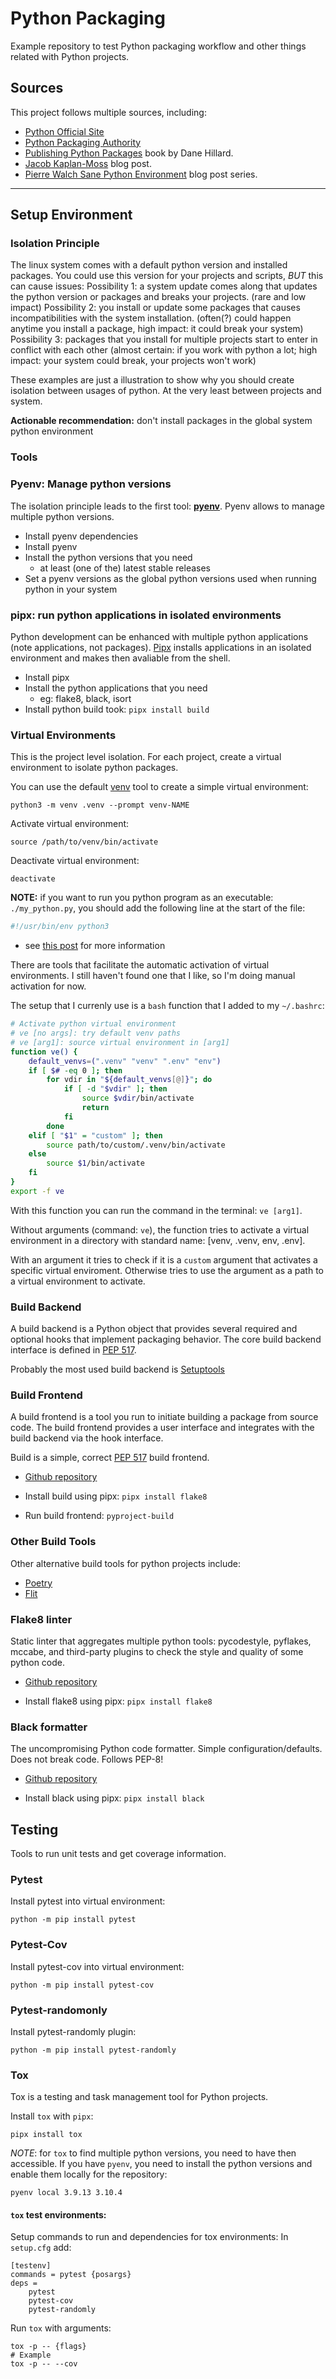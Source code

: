 # Python Packaging
Example repository to test Python packaging workflow and other things related 
with Python projects.

## Sources
This project follows multiple sources, including:
- [Python Official Site](https://www.python.org/)
- [Python Packaging Authority](https://packaging.python.org/en/latest/)
- [Publishing Python
  Packages](https://www.manning.com/books/publishing-python-packages) book by
  Dane Hillard.
- [Jacob
  Kaplan-Moss](https://jacobian.org/2019/nov/11/python-environment-2020/) blog
  post.
- [Pierre Walch Sane Python
  Environment](https://pwal.ch/posts/2019-11-10-sane-python-environment-2020-part-1-isolation/)
  blog post series.

* * *
## Setup Environment

### Isolation Principle
The linux system comes with a default python version and installed packages.
You could use this version for your projects and scripts, *BUT* this can cause
issues:
Possibility 1: a system update comes along that updates the python version or
packages and breaks your projects. (rare and low impact)
Possibility 2: you install or update some packages that causes
incompatibilities with the system installation. (often(?) could happen anytime
you install a package, high impact: it could break your system)
Possibility 3: packages that you install for multiple projects start to enter
in conflict with each other (almost certain: if you work with python a lot;
high impact: your system could break, your projects won't work)

These examples are just a illustration to show why you should create isolation
between usages of python. At the very least between projects and system.

**Actionable recommendation:** don't install packages in the global system
python environment

### Tools

### Pyenv: Manage python versions
The isolation principle leads to the first tool:
[**pyenv**](https://github.com/pyenv/pyenv). Pyenv allows to manage multiple
python versions.

- Install pyenv dependencies
- Install pyenv
- Install the python versions that you need
    - at least (one of the) latest stable releases
- Set a pyenv versions as the global python versions used when running python
  in your system 

### pipx: run python applications in isolated environments

Python development can be enhanced with multiple python applications (note
applications, not packages). [Pipx](https://pypa.github.io/pipx/) installs
applications in an isolated environment and makes then avaliable from the shell.

- Install pipx
- Install the python applications that you need
    - eg: flake8, black, isort
- Install python build took: `pipx install build`

### Virtual Environments
This is the project level isolation. For each project, create a virtual
environment to isolate python packages.

You can use the default [venv](https://docs.python.org/3/library/venv.html) tool
to create a simple virtual environment:
```
python3 -m venv .venv --prompt venv-NAME
```
Activate virtual environment:
```
source /path/to/venv/bin/activate
```
Deactivate virtual environment:
```
deactivate
```

**NOTE:** if you want to run you python program as an executable:
`./my_python.py`, you should add the following line at the start of the file:
```python
#!/usr/bin/env python3
```
- see [this
  post](https://unix.stackexchange.com/questions/29608/why-is-it-better-to-use-usr-bin-env-name-instead-of-path-to-name-as-my/29620#29620)
  for more information

There are tools that facilitate the automatic activation of virtual
environments. I still haven't found one that I like, so I'm doing manual
activation for now.

The setup that I currenly use is a `bash` function that I added to my `~/.bashrc`:
```Bash
# Activate python virtual environment
# ve [no args]: try default venv paths
# ve [arg1]: source virtual environment in [arg1]
function ve() {
    default_venvs=(".venv" "venv" ".env" "env")
    if [ $# -eq 0 ]; then
        for vdir in "${default_venvs[@]}"; do
            if [ -d "$vdir" ]; then
                source $vdir/bin/activate
                return
            fi
        done
    elif [ "$1" = "custom" ]; then
        source path/to/custom/.venv/bin/activate
    else
        source $1/bin/activate
    fi
}
export -f ve
```
With this function you can run the command in the terminal: `ve [arg1]`.

Without arguments (command: `ve`), the function tries to activate a virtual
environment in a directory with standard name: [venv, .venv, env, .env].

With an argument it tries to check if it is a `custom` argument that activates
a specific virtual enviroment. Otherwise tries to use the argument as a path to
a virtual environment to activate.

### Build Backend
A build backend is a Python object that provides several required and optional
hooks that implement packaging behavior. The core build backend interface is
defined in [PEP
517](https://www.python.org/dev/peps/pep-0517/#build-backend-interface ).

Probably the most used build backend is
[Setuptools](https://setuptools.pypa.io/en/latest/index.html)

### Build Frontend
A build frontend is a tool you run to initiate building a package from source
code. The build frontend provides a user interface and integrates with the
build backend via the hook interface.

Build is a simple, correct [PEP 517](https://peps.python.org/pep-0517/) build
frontend.

- [Github repository](https://github.com/pypa/build)

- Install build using pipx: `pipx install flake8`

- Run build frontend: `pyproject-build`

### Other Build Tools
Other alternative build tools for python projects include:
- [Poetry](https://python-poetry.org/)
- [Flit](https://flit.pypa.io/en/latest/)

### Flake8 linter
Static linter that aggregates multiple python tools: pycodestyle, pyflakes,
mccabe, and third-party plugins to check the style and quality of some python
code. 

- [Github repository](https://github.com/PyCQA/flake8)

- Install flake8 using pipx: `pipx install flake8`

### Black formatter
The uncompromising Python code formatter. 
Simple configuration/defaults. Does not break code. Follows PEP-8!

- [Github repository](https://github.com/psf/black)

- Install black using pipx: `pipx install black`

## Testing
Tools to run unit tests and get coverage information.
### Pytest
Install pytest into virtual environment:
```
python -m pip install pytest
```
### Pytest-Cov
Install pytest-cov into virtual environment:
```
python -m pip install pytest-cov
```
### Pytest-randomonly
Install pytest-randomly plugin:
```
python -m pip install pytest-randomly
```
### Tox
Tox is a testing and task management tool for Python projects.

Install `tox` with `pipx`:
```
pipx install tox
```

*NOTE*: for `tox` to find multiple python versions, you need to have then
accessible. If you have `pyenv`, you need to install the python versions and
enable them locally for the repository:
```
pyenv local 3.9.13 3.10.4
```
#### `tox` test environments:
Setup commands to run and dependencies for tox environments:
In `setup.cfg` add:
```
[testenv]
commands = pytest {posargs}
deps =
    pytest
    pytest-cov
    pytest-randomly
```

Run `tox` with arguments:
```
tox -p -- {flags}
# Example
tox -p -- --cov
```
